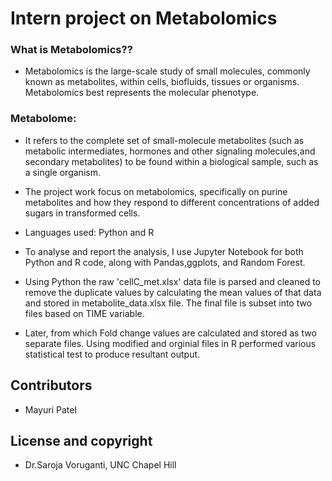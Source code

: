 # Intern project on Metabolomics


### What is Metabolomics??
- Metabolomics is the large-scale study of small molecules, commonly known as metabolites, within cells, biofluids, tissues or organisms. Metabolomics best represents the molecular phenotype.

### Metabolome:
- It refers to the complete set of small-molecule metabolites (such as metabolic intermediates, hormones and other signaling molecules,and secondary metabolites) to be found within a biological sample, such as a single organism.

- The project work focus on metabolomics, specifically on purine metabolites and how they respond to different concentrations of added sugars in transformed cells. 

- Languages used: Python and R

- To analyse and report the analysis, I use Jupyter Notebook for both Python and R code, along with Pandas,ggplots, and Random Forest. 

- Using Python the raw 'cellC_met.xlsx' data file is parsed and cleaned to remove the duplicate values by calculating the mean values of that data and stored in metabolite_data.xlsx file. The final file is subset into two files based on TIME variable.

- Later, from which Fold change values are calculated and stored as two separate files. Using modified and orginial files in R performed various statistical test to produce resultant output.




## Contributors

- Mayuri Patel


## License and copyright

- Dr.Saroja Voruganti, UNC Chapel Hill


